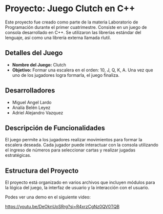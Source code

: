 # Proyecto: Juego Clutch en C++

Este proyecto fue creado como parte de la materia Laboratorio de Programación durante el primer cuatrimestre.
Consiste en un juego de consola desarrollado en C++. Se utilizaron las librerías estándar del lenguaje, así como una librería externa llamada rlutil.

## Detalles del Juego

- **Nombre del Juego:** Clutch
- **Objetivo:** Formar una escalera en el orden: 10, J, Q, K, A. Una vez que uno de los jugadores logra formarla, el juego finaliza.

## Desarrolladores

- Miguel Angel Lardo
- Analía Belén Leyez
- Adriel Alejandro Vazquez

## Descripción de Funcionalidades

El juego permite a los jugadores realizar movimientos para formar la escalera deseada. Cada jugador puede interactuar con la consola utilizando el ingreso de números para seleccionar cartas y realizar jugadas estratégicas.

## Estructura del Proyecto

El proyecto está organizado en varios archivos que incluyen módulos para la lógica del juego, la interfaz de usuario y la interacción con el usuario.

Podes ver una demo en el siguiente video:

https://youtu.be/DeOknUoSRrg?si=R4xrzCgNz0QV0TQB

